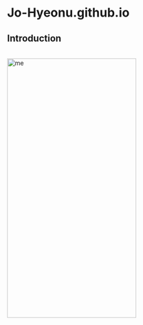 # Jo-Hyeonu.github.io

## Introduction
<br>
<img src = "./조현우.JPG" width = 300px height = 600px title = "me"/>
